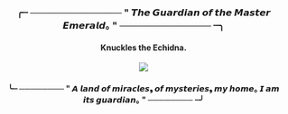<h3 align="center">
╭┈ ──────────────  " 𝙏𝙝𝙚 𝙂𝙪𝙖𝙧𝙙𝙞𝙖𝙣 𝙤𝙛 𝙩𝙝𝙚 𝙈𝙖𝙨𝙩𝙚𝙧 𝙀𝙢𝙚𝙧𝙖𝙡𝙙｡ " ────────────── ┈╮
</h3>

<h4 align="center">
Knuckles the Echidna.
</h4>

<p align="center">
    <img src="https://github.com/user-attachments/assets/73575143-bebc-416c-a945-6d3458454263">
</p>

<h4 align="center">
╰┈ ──────── " 𝘼 𝙡𝙖𝙣𝙙 𝙤𝙛 𝙢𝙞𝙧𝙖𝙘𝙡𝙚𝙨❟ 𝙤𝙛 𝙢𝙮𝙨𝙩𝙚𝙧𝙞𝙚𝙨❟ 𝙢𝙮 𝙝𝙤𝙢𝙚｡ 𝙄 𝙖𝙢 𝙞𝙩𝙨 𝙜𝙪𝙖𝙧𝙙𝙞𝙖𝙣｡ " ──────── ┈╯
</h4>

